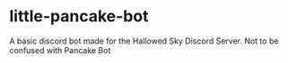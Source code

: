 # little-pancake-bot

A basic discord bot made for the Hallowed Sky Discord Server. Not to be confused with Pancake Bot
